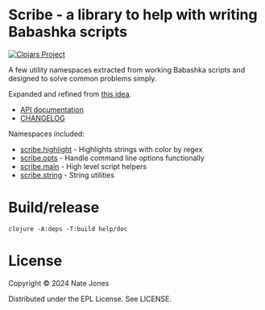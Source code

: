 # Scribe - a library to help with writing Babashka scripts

[![Clojars Project](https://img.shields.io/clojars/v/org.endot/scribe.svg)](https://clojars.org/org.endot/scribe)

A few utility namespaces extracted from working Babashka scripts and designed to solve common problems simply.

Expanded and refined from [this idea](https://endot.org/2023/12/30/writing-babashka-scripts/#combining-power-with-ease-of-use).

* [API documentation](./API.md)
* [CHANGELOG](./CHANGELOG.md)

Namespaces included:

* [scribe.highlight](./API.md#scribe.highlight) - Highlights strings with color by regex
* [scribe.opts](./API.md#scribe.opts) - Handle command line options functionally
* [scribe.main](./API.md#scribe.main) - High level script helpers
* [scribe.string](./API.md#scribe.string) - String utilities

# Build/release

```shell
clojure -A:deps -T:build help/doc
```

# License

Copyright © 2024 Nate Jones

Distributed under the EPL License. See LICENSE.
